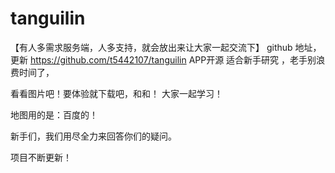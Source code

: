 tanguilin
=========
【有人多需求服务端，人多支持，就会放出来让大家一起交流下】
github 地址，更新
https://github.com/t5442107/tanguilin
 APP开源 适合新手研究 ，老手别浪费时间了，

看看图片吧！要体验就下载吧，和和！  大家一起学习！
  
地图用的是：百度的！

新手们，我们用尽全力来回答你们的疑问。

项目不断更新！